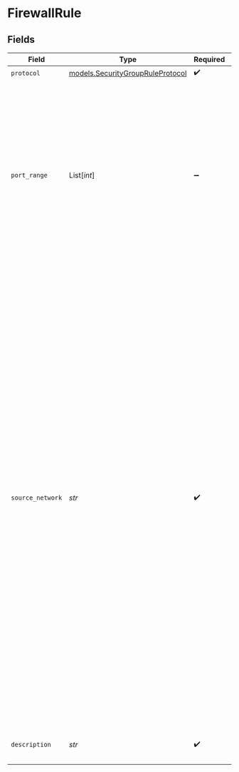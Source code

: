 # FirewallRule


## Fields

| Field                                                                                                                                                                                                                                                                                                                                                                                                                                                                                        | Type                                                                                                                                                                                                                                                                                                                                                                                                                                                                                         | Required                                                                                                                                                                                                                                                                                                                                                                                                                                                                                     | Description                                                                                                                                                                                                                                                                                                                                                                                                                                                                                  | Example                                                                                                                                                                                                                                                                                                                                                                                                                                                                                      |
| -------------------------------------------------------------------------------------------------------------------------------------------------------------------------------------------------------------------------------------------------------------------------------------------------------------------------------------------------------------------------------------------------------------------------------------------------------------------------------------------- | -------------------------------------------------------------------------------------------------------------------------------------------------------------------------------------------------------------------------------------------------------------------------------------------------------------------------------------------------------------------------------------------------------------------------------------------------------------------------------------------- | -------------------------------------------------------------------------------------------------------------------------------------------------------------------------------------------------------------------------------------------------------------------------------------------------------------------------------------------------------------------------------------------------------------------------------------------------------------------------------------------- | -------------------------------------------------------------------------------------------------------------------------------------------------------------------------------------------------------------------------------------------------------------------------------------------------------------------------------------------------------------------------------------------------------------------------------------------------------------------------------------------- | -------------------------------------------------------------------------------------------------------------------------------------------------------------------------------------------------------------------------------------------------------------------------------------------------------------------------------------------------------------------------------------------------------------------------------------------------------------------------------------------- |
| `protocol`                                                                                                                                                                                                                                                                                                                                                                                                                                                                                   | [models.SecurityGroupRuleProtocol](../models/securitygroupruleprotocol.md)                                                                                                                                                                                                                                                                                                                                                                                                                   | :heavy_check_mark:                                                                                                                                                                                                                                                                                                                                                                                                                                                                           | N/A                                                                                                                                                                                                                                                                                                                                                                                                                                                                                          |                                                                                                                                                                                                                                                                                                                                                                                                                                                                                              |
| `port_range`                                                                                                                                                                                                                                                                                                                                                                                                                                                                                 | List[*int*]                                                                                                                                                                                                                                                                                                                                                                                                                                                                                  | :heavy_minus_sign:                                                                                                                                                                                                                                                                                                                                                                                                                                                                           | An inclusive range of network ports specified as `[min, max]`.<br/>Not allowed for the `icmp` protocol but required for the others.<br/><br/>To specify a single port, list it twice (for example, `[22,22]`).                                                                                                                                                                                                                                                                               | [<br/>22,<br/>22<br/>]                                                                                                                                                                                                                                                                                                                                                                                                                                                                       |
| `source_network`                                                                                                                                                                                                                                                                                                                                                                                                                                                                             | *str*                                                                                                                                                                                                                                                                                                                                                                                                                                                                                        | :heavy_check_mark:                                                                                                                                                                                                                                                                                                                                                                                                                                                                           | The set of source IPv4 addresses from which you want to allow inbound<br/>traffic. These addresses must be specified in CIDR notation. You can<br/>specify individual public IPv4 CIDR blocks such as `1.2.3.4` or<br/>`1.2.3.4/32`, or you can specify `0.0.0.0/0` to allow access from any<br/>address.<br/><br/>This value is a string consisting of a public IPv4 address optionally<br/>followed by a slash (/) and an integer mask (the network prefix).<br/>If no mask is provided, the API assumes `/32` by default. | 0.0.0.0/0                                                                                                                                                                                                                                                                                                                                                                                                                                                                                    |
| `description`                                                                                                                                                                                                                                                                                                                                                                                                                                                                                | *str*                                                                                                                                                                                                                                                                                                                                                                                                                                                                                        | :heavy_check_mark:                                                                                                                                                                                                                                                                                                                                                                                                                                                                           | A human-readable description of the rule.                                                                                                                                                                                                                                                                                                                                                                                                                                                    | Allow SSH from anywhere                                                                                                                                                                                                                                                                                                                                                                                                                                                                      |